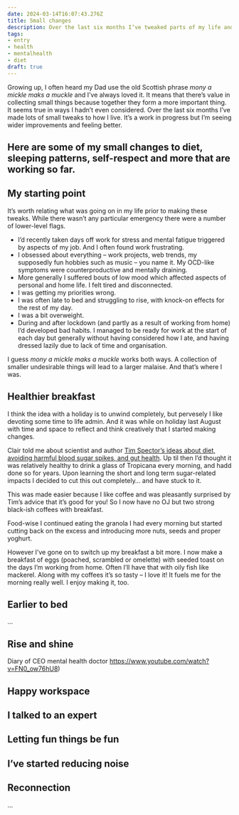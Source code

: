 ```yaml
---
date: 2024-03-14T16:07:43.276Z
title: Small changes
description: Over the last six months I’ve tweaked parts of my life and I’m feeling better for it
tags:
- entry
- health
- mentalhealth
- diet
draft: true
---
```

Growing up, I often heard my Dad use the old Scottish phrase _mony a mickle maks a muckle_ and I’ve always loved it. It means that there’s value in collecting small things because together they form a more important thing. It seems true in ways I hadn’t even considered. Over the last six months I’ve made lots of small tweaks to how I live. It’s a work in progress but I’m seeing wider improvements and feeling better.

Here are some of my small changes to diet, sleeping patterns, self-respect and more that are working so far.
---

## My starting point

It’s worth relating what was going on in my life prior to making these tweaks. While there wasn’t any particular emergency there were a number of lower-level flags.

- I’d recently taken days off work for stress and mental fatigue triggered by aspects of my job. And I often found work frustrating.
- I obsessed about everything – work projects, web trends, my supposedly fun hobbies such as music – you name it. My OCD-like symptoms were counterproductive and mentally draining.
- More generally I suffered bouts of low mood which affected aspects of personal and home life. I felt tired and disconnected.
- I was getting my priorities wrong.
- I was often late to bed and struggling to rise, with knock-on effects for the rest of my day.
- I was a bit overweight.
- During and after lockdown (and partly as a result of working from home) I’d developed bad habits. I managed to be ready for work at the start of each day but generally without having considered how I ate, and having dressed lazily due to lack of time and organisation.

I guess _mony a mickle maks a muckle_ works both ways. A collection of smaller undesirable things will lead to a larger malaise. And that’s where I was.

## Healthier breakfast

I think the idea with a holiday is to unwind completely, but pervesely I like devoting some time to life admin. And it was while on holiday last August with time and space to reflect and think creatively that I started making changes.

Clair told me about scientist and author [Tim Spector’s ideas about diet, avoiding harmful blood sugar spikes, and gut health](https://www.theguardian.com/food/2023/apr/25/eat-fibre-first-and-ditch-the-juice-five-quick-and-easy-tips-for-a-much-healthier-meal). Up til then I’d thought it was relatively healthy to drink a glass of Tropicana every morning, and hadd done so for years. Upon learning the short and long term sugar-related impacts I decided to cut this out completely… and have stuck to it.

This was made easier because I like coffee and was pleasantly surprised by Tim’s advice that it’s good for you! So I now have no OJ but two strong black-ish coffees with breakfast.

Food-wise I continued eating the granola I had every morning but started cutting back on the excess and introducing more nuts, seeds and proper yoghurt. 

However I’ve gone on to switch up my breakfast a bit more. I now make a breakfast of eggs (poached, scrambled or omelette) with seeded toast on the days I’m working from home. Often I’ll have that with oily fish like mackerel. Along with my coffees it’s so tasty – I love it! It fuels me for the morning really well. I enjoy making it, too.

## Earlier to bed

…

## Rise and shine

Diary of CEO mental health doctor https://www.youtube.com/watch?v=FN0_ow76hU8)

## Happy workspace

## I talked to an expert

## Letting fun things be fun

## I’ve started reducing noise

## Reconnection

…



